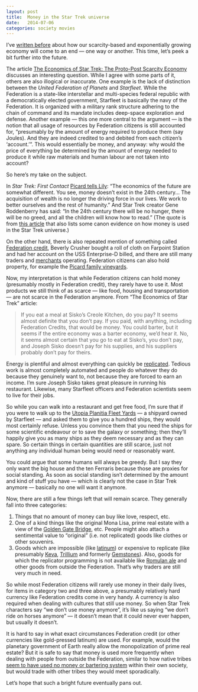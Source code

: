 ```yaml
---
layout: post
title:  Money in the Star Trek universe
date:   2014-07-06
categories: society movies
---
```


I’ve [written before]({{site.baseurl}}/society/2014/05/11/Why-we-need-an-unconditional-basic-income-stagnating-economic-growth,-automation-and-commons-based-peer-production.html) about how our scarcity-based and exponentially growing economy will come to an end — one way or another. This time, let’s peek a bit further into the future.

The article [The Economics of Star Trek: The Proto-Post Scarcity Economy](https://medium.com/@RickWebb/the-economics-of-star-trek-29bab88d50) discusses an interesting question. While I agree with some parts of it, others are also illogical or inaccurate.   One example is the lack of distinction between the _United Federation of Planets_ and _Starfleet_. While the Federation is a state-like interstellar and multi-species federal republic with a democratically elected government, Starfleet is basically the navy of the Federation. It is organized with a military rank structure adhering to the chain of command and its mandate includes deep-space exploration and defense. Another example — this one more central to the argument — is the notion that all usage of resources by Federation citizens is still accounted for, “presumably by the amount of energy required to produce them (say Joules). And they are indeed credited to and debited from each citizen’s ‘account.’”. This would essentially be money, and anyway: why would the price of everything be determined by the amount of energy needed to produce it while raw materials and human labour are not taken into account?

So here’s my take on the subject.

In _Star Trek: First Contact_ [Picard tells Lily](http://www.youtube.com/watch?v=ilY4hRgfC2Q): “The economics of the future are somewhat different. You see, money doesn’t exist in the 24th century... The acquisition of wealth is no longer the driving force in our lives. We work to better ourselves and the rest of humanity.” And Star Trek creator Gene Roddenberry has said: “In the 24th century there will be no hunger, there will be no greed, and all the children will know how to read.” (The quote is from [this article](http://www.ex-astris-scientia.org/inconsistencies/economy.htm) that also lists some canon evidence on how money is used in the Star Trek universe.)

On the other hand, there is also repeated mention of something called [Federation credit](http://en.memory-alpha.org/wiki/Federation_credit), Beverly Crusher bought a roll of cloth on Farpoint Station and had her account on the USS Enterprise-D billed, and there are still many traders and [merchants](http://en.memory-alpha.org/wiki/Merchant) operating. Federation citizens can also hold property, for example the [Picard family vineyards](http://en.memory-alpha.org/wiki/Vineyard).

Now, my interpretation is that while Federation citizens can hold money (presumably mostly in Federation credit), they 
rarely have to use it. Most products we still think of as scarce — like food, housing and transportation — are not scarce in the Federation anymore. From “The Economics of Star Trek” article:

> If you eat a meal at Sisko’s Creole Kitchen, do you pay? It seems almost definite that you don’t pay. If you paid, with anything, including Federation Credits, that would be money. You could barter, but it seems if the entire economy was a barter economy, we’d hear it. No, it seems almost certain that you go to eat at Sisko’s, you don’t pay, and Joseph Sisko doesn’t pay for his supplies, and his suppliers probably don’t pay for theirs.

Energy is plentiful and almost everything can quickly be [replicated](http://en.memory-alpha.org/wiki/Replicator). Tedious work is almost completely automated and people do whatever they do because they genuinely want to, not because they are forced to earn an income. I’m sure Joseph Sisko takes great pleasure in running his restaurant. Likewise, many Starfleet officers and Federation scientists seem to live for their jobs.

So while you can walk into a restaurant and get free food, I’m sure that if you were to walk up to the [Utopia Planitia Fleet Yards](http://en.memory-alpha.org/wiki/Utopia_Planitia_Fleet_Yards) — a shipyard owned by Starfleet — and asked them to give you a hundred ships, they would most certainly refuse. Unless you convince them that you need the ships for some scientific endeavour or to save the galaxy or something; then they’ll happily give you as many ships as they deem necessary and as they can spare. So certain things in certain quantities are still scarce, just not anything any individual human being would need or reasonably want.

You could argue that some humans will always be greedy. But I say they only want the big house and the ten Ferraris because those are proxies for social standing. As soon as social standing isn’t determined by the amount and kind of stuff you have — which is clearly not the case in Star Trek anymore — basically no one will want it anymore.

Now, there are still a few things left that will remain scarce. They generally fall into three categories:

1. Things that no amount of money can buy like love, respect, etc.
2. One of a kind things like the original Mona Lisa, prime real estate with a view of the [Golden Gate Bridge](http://en.memory-alpha.org/wiki/Golden_Gate_Bridge), etc. People might also attach a sentimental value to “original” (i.e. not replicated) goods like clothes or other souvenirs.
3. Goods which are impossible (like [latinum](http://en.memory-alpha.org/wiki/Latinum)) or expensive to replicate (like presumably [Keva](http://en.memory-alpha.org/wiki/Keva), [Trillium](http://en.memory-alpha.org/wiki/Trillium) and formerly [Gemstones](http://en.memory-alpha.org/wiki/Gemstone)). Also, goods for which the replicator programming is not available like [Romulan ale](http://en.memory-alpha.org/wiki/Romulan_ale) and other goods from outside the Federation. That’s why traders are still very much in need.

So while most Federation citizens will rarely use money in their daily lives, for items in category two and three above, a presumably relatively hard currency like Federation credits come in very handy. A currency is also required when dealing with cultures that still use money. So when Star Trek characters say “we don’t use money anymore”, it’s like us saying “we don’t ride on horses anymore” — it doesn’t mean that it could never ever happen, but usually it doesn’t.

It is hard to say in what exact circumstances Federation credit (or other currencies like gold-pressed latinum) are used. For example, would the planetary government of Earth really allow the monopolization of prime real estate? But it is safe to say that money is used more frequently when dealing with people from outside the Federation, similar to how native tribes [seem to have used no money or bartering system](http://en.wikipedia.org/wiki/Debt:_The_First_5000_Years) within their own society, but would trade with other tribes they would meet sporadically.

Let’s hope that such a bright future eventually pans out.